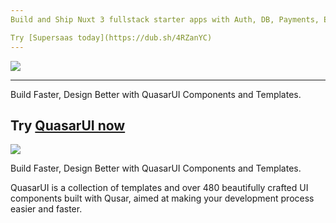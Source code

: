 ```yaml
---
Build and Ship Nuxt 3 fullstack starter apps with Auth, DB, Payments, Email & File storage 

Try [Supersaas today](https://dub.sh/4RZanYC)
---
```



[<img src="https://essentials.supersaas.dev/supersaas-banner.png">](https://dub.sh/4RZanYC)


---
Build Faster, Design Better with QuasarUI Components and Templates.

Try [QuasarUI now](https://www.quasarui.com/)
---


[<img src="https://www.quasarui.com/img/og.webp">](https://www.quasarui.com/)

Build Faster, Design Better with QuasarUI Components and Templates.

QuasarUI is a collection of templates and over 480 beautifully crafted UI components built with Qusar, aimed at making your development process easier and faster.

